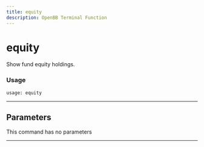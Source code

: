 ```yaml
---
title: equity
description: OpenBB Terminal Function
---
```


# equity

Show fund equity holdings.

### Usage

```python
usage: equity
```

---

## Parameters

This command has no parameters


---
